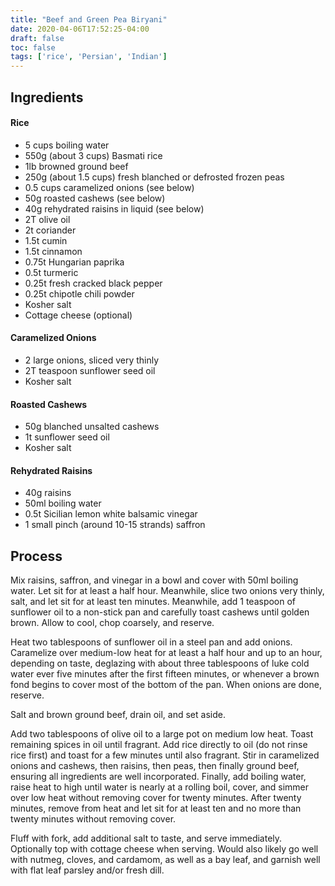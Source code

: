 ```yaml
---
title: "Beef and Green Pea Biryani"
date: 2020-04-06T17:52:25-04:00
draft: false
toc: false
tags: ['rice', 'Persian', 'Indian']
---
```


## Ingredients

#### Rice
- 5 cups boiling water
- 550g (about 3 cups) Basmati rice
- 1lb browned ground beef
- 250g (about 1.5 cups) fresh blanched or defrosted frozen peas
- 0.5 cups caramelized onions (see below)
- 50g roasted cashews (see below)
- 40g rehydrated raisins in liquid (see below)
- 2T olive oil
- 2t coriander
- 1.5t cumin
- 1.5t cinnamon
- 0.75t Hungarian paprika
- 0.5t turmeric
- 0.25t fresh cracked black pepper
- 0.25t chipotle chili powder
- Kosher salt
- Cottage cheese (optional)

#### Caramelized Onions
- 2 large onions, sliced very thinly
- 2T teaspoon sunflower seed oil
- Kosher salt

#### Roasted Cashews
- 50g blanched unsalted cashews
- 1t sunflower seed oil
- Kosher salt

#### Rehydrated Raisins
- 40g raisins
- 50ml boiling water
- 0.5t Sicilian lemon white balsamic vinegar
- 1 small pinch (around 10-15 strands) saffron

## Process

Mix raisins, saffron, and vinegar in a bowl and cover with 50ml boiling water.
Let sit for at least a half hour. Meanwhile, slice two onions very thinly,
salt, and let sit for at least ten minutes. Meanwhile, add 1 teaspoon of
sunflower oil to a non-stick pan and carefully toast cashews until golden
brown. Allow to cool, chop coarsely, and reserve.

Heat two tablespoons of sunflower oil in a steel pan and add onions. Caramelize
over medium-low heat for at least a half hour and up to an hour, depending on
taste, deglazing with about three tablespoons of luke cold water ever five
minutes after the first fifteen minutes, or whenever a brown fond begins to
cover most of the bottom of the pan. When onions are done, reserve.

Salt and brown ground beef, drain oil, and set aside.

Add two tablespoons of olive oil to a large pot on medium low heat. Toast
remaining spices in oil until fragrant. Add rice directly to oil (do not rinse
rice first) and toast for a few minutes until also fragrant. Stir in
caramelized onions and cashews, then raisins, then peas, then finally ground
beef, ensuring all ingredients are well incorporated. Finally, add boiling
water, raise heat to high until water is nearly at a rolling boil, cover, and
simmer over low heat without removing cover for twenty minutes. After twenty
minutes, remove from heat and let sit for at least ten and no more than twenty
minutes without removing cover.

Fluff with fork, add additional salt to taste, and serve immediately.
Optionally top with cottage cheese when serving. Would also likely go well with
nutmeg, cloves, and cardamom, as well as a bay leaf, and garnish well with flat
leaf parsley and/or fresh dill.
